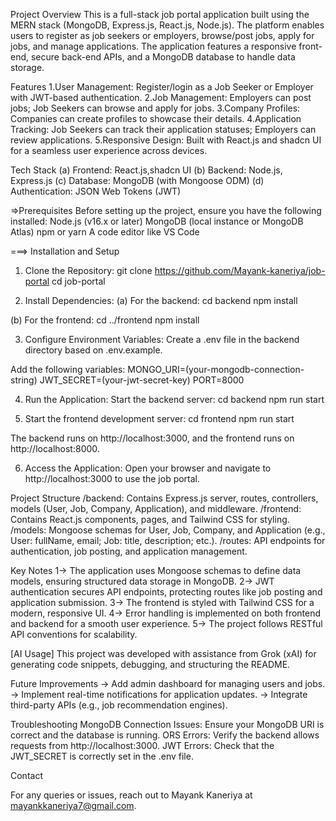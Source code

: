 Project Overview
This is a full-stack job portal application built using the MERN stack (MongoDB, Express.js, React.js, Node.js). The platform enables users to register as job seekers or employers, browse/post jobs, apply for jobs, and manage applications. The application features a responsive front-end, secure back-end APIs, and a MongoDB database to handle data storage.

Features
1.User Management: Register/login as a Job Seeker or Employer with JWT-based authentication.
2.Job Management: Employers can post jobs; Job Seekers can browse and apply for jobs.
3.Company Profiles: Companies can create profiles to showcase their details.
4.Application Tracking: Job Seekers can track their application statuses; Employers can review applications.
5.Responsive Design: Built with React.js and shadcn UI for a seamless user experience across devices.

Tech Stack
(a) Frontend: React.js,shadcn UI
(b) Backend: Node.js, Express.js
(c) Database: MongoDB (with Mongoose ODM)
(d) Authentication: JSON Web Tokens (JWT)

=>Prerequisites
Before setting up the project, ensure you have the following installed:
Node.js (v16.x or later)
MongoDB (local instance or MongoDB Atlas)
npm or yarn
A code editor like VS Code

===> Installation and Setup
1. Clone the Repository:
git clone https://github.com/Mayank-kaneriya/job-portal
cd job-portal

2. Install Dependencies:
(a) For the backend:
    cd backend
    npm install



(b) For the frontend:
   cd ../frontend
   npm install



3. Configure Environment Variables:
Create a .env file in the backend directory based on .env.example.

Add the following variables:
MONGO_URI=(your-mongodb-connection-string)
JWT_SECRET=(your-jwt-secret-key)
PORT=8000

4. Run the Application:
    Start the backend server:
    cd backend
    npm run start



5. Start the frontend development server:
    cd frontend
    npm run start

The backend runs on http://localhost:3000, and the frontend runs on http://localhost:8000.

6. Access the Application:
   Open your browser and navigate to http://localhost:3000 to use the job portal.

Project Structure
/backend: Contains Express.js server, routes, controllers, models (User, Job, Company, Application), and middleware.
/frontend: Contains React.js components, pages, and Tailwind CSS for styling.
/models: Mongoose schemas for User, Job, Company, and Application (e.g., User: fullName, email; Job: title, description; etc.).
/routes: API endpoints for authentication, job posting, and application management.

Key Notes
1-> The application uses Mongoose schemas to define data models, ensuring structured data storage in MongoDB.
2-> JWT authentication secures API endpoints, protecting routes like job posting and application submission.
3-> The frontend is styled with Tailwind CSS for a modern, responsive UI.
4-> Error handling is implemented on both frontend and backend for a smooth user experience.
5-> The project follows RESTful API conventions for scalability.

[AI Usage]
This project was developed with assistance from Grok (xAI) for generating code snippets, debugging, and structuring the README.

Future Improvements
-> Add admin dashboard for managing users and jobs.
-> Implement real-time notifications for application updates.
-> Integrate third-party APIs (e.g., job recommendation engines).

Troubleshooting
MongoDB Connection Issues: Ensure your MongoDB URI is correct and the database is running.
ORS Errors: Verify the backend allows requests from http://localhost:3000.
JWT Errors: Check that the JWT_SECRET is correctly set in the .env file.

Contact

For any queries or issues, reach out to Mayank Kaneriya at mayankkaneriya7@gmail.com.
